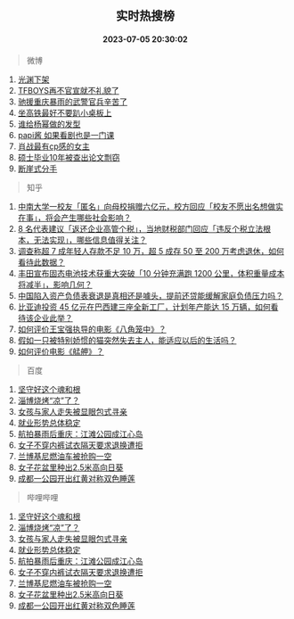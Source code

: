 <div align="center"><h2>实时热搜榜</h2><h4>2023-07-05 20:30:02</h4></div>

> 微博  

1. [光渊下架](https://s.weibo.com/weibo?q=%23%E5%85%89%E6%B8%8A%E4%B8%8B%E6%9E%B6%23&t=31&band_rank=1&Refer=top)<br />
2. [TFBOYS再不官宣就不礼貌了](https://s.weibo.com/weibo?q=%23TFBOYS%E5%86%8D%E4%B8%8D%E5%AE%98%E5%AE%A3%E5%B0%B1%E4%B8%8D%E7%A4%BC%E8%B2%8C%E4%BA%86%23&t=31&band_rank=2&Refer=top)<br />
3. [驰援重庆暴雨的武警官兵辛苦了](https://s.weibo.com/weibo?q=%23%E9%A9%B0%E6%8F%B4%E9%87%8D%E5%BA%86%E6%9A%B4%E9%9B%A8%E7%9A%84%E6%AD%A6%E8%AD%A6%E5%AE%98%E5%85%B5%E8%BE%9B%E8%8B%A6%E4%BA%86%23&t=31&band_rank=3&Refer=top)<br />
4. [坐高铁最好不要趴小桌板上](https://s.weibo.com/weibo?q=%23%E5%9D%90%E9%AB%98%E9%93%81%E6%9C%80%E5%A5%BD%E4%B8%8D%E8%A6%81%E8%B6%B4%E5%B0%8F%E6%A1%8C%E6%9D%BF%E4%B8%8A%23&t=31&band_rank=4&Refer=top)<br />
5. [谁给杨幂做的发型](https://s.weibo.com/weibo?q=%23%E8%B0%81%E7%BB%99%E6%9D%A8%E5%B9%82%E5%81%9A%E7%9A%84%E5%8F%91%E5%9E%8B%23&t=31&band_rank=5&Refer=top)<br />
6. [papi酱 如果看剧也是一门课](https://s.weibo.com/weibo?q=papi%E9%85%B1%20%E5%A6%82%E6%9E%9C%E7%9C%8B%E5%89%A7%E4%B9%9F%E6%98%AF%E4%B8%80%E9%97%A8%E8%AF%BE&t=31&band_rank=6&Refer=top)<br />
7. [肖战最有cp感的女主](https://s.weibo.com/weibo?q=%23%E8%82%96%E6%88%98%E6%9C%80%E6%9C%89cp%E6%84%9F%E7%9A%84%E5%A5%B3%E4%B8%BB%23&t=31&band_rank=7&Refer=top)<br />
8. [硕士毕业10年被查出论文剽窃](https://s.weibo.com/weibo?q=%23%E7%A1%95%E5%A3%AB%E6%AF%95%E4%B8%9A10%E5%B9%B4%E8%A2%AB%E6%9F%A5%E5%87%BA%E8%AE%BA%E6%96%87%E5%89%BD%E7%AA%83%23&t=31&band_rank=8&Refer=top)<br />
9. [断崖式分手](https://s.weibo.com/weibo?q=%E6%96%AD%E5%B4%96%E5%BC%8F%E5%88%86%E6%89%8B&t=31&band_rank=9&Refer=top)<br />

> 知乎  

1. [中南大学一校友「匿名」向母校捐赠六亿元，校方回应「校友不愿出名想做实在事」，将会产生哪些社会影响？](https://www.zhihu.com/question/610238278)<br />
2. [8 名代表建议「返还企业高管个税」，当地财税部门回应「违反个税立法根本，无法实现」，哪些信息值得关注？](https://www.zhihu.com/question/610431175)<br />
3. [调查称超 7 成年轻人存款不足 10 万，超 5 成存 50 至 200 万考虑退休，如何看待此数据？](https://www.zhihu.com/question/610224300)<br />
4. [丰田宣布固态电池技术获重大突破「10 分钟充满跑 1200 公里，体积重量成本将减半」，影响几何？](https://www.zhihu.com/question/610463631)<br />
5. [中国陷入资产负债表衰退是真相还是噱头，提前还贷能缓解家庭负债压力吗？](https://www.zhihu.com/theater/97424)<br />
6. [比亚迪投资 45 亿元在巴西建三座全新工厂，计划年产能达 15 万辆，如何看待该企业此举？](https://www.zhihu.com/question/610472668)<br />
7. [如何评价王宝强执导的电影《八角笼中》？](https://www.zhihu.com/question/603748979)<br />
8. [假如一只被特别娇惯的猫突然失去主人，能适应以后的生活吗？](https://www.zhihu.com/question/609779217)<br />
9. [如何评价电影《艋舺》？](https://www.zhihu.com/question/23229737)<br />

> 百度  

1. [坚守好这个魂和根](https://www.baidu.com/s?wd=%E5%9D%9A%E5%AE%88%E5%A5%BD%E8%BF%99%E4%B8%AA%E9%AD%82%E5%92%8C%E6%A0%B9&sa=fyb_news&rsv_dl=fyb_news)<br />
2. [淄博烧烤“凉”了？](https://www.baidu.com/s?wd=%E6%B7%84%E5%8D%9A%E7%83%A7%E7%83%A4%E2%80%9C%E5%87%89%E2%80%9D%E4%BA%86%EF%BC%9F&sa=fyb_news&rsv_dl=fyb_news)<br />
3. [女孩与家人走失被显眼包式寻亲](https://www.baidu.com/s?wd=%E5%A5%B3%E5%AD%A9%E4%B8%8E%E5%AE%B6%E4%BA%BA%E8%B5%B0%E5%A4%B1%E8%A2%AB%E6%98%BE%E7%9C%BC%E5%8C%85%E5%BC%8F%E5%AF%BB%E4%BA%B2&sa=fyb_news&rsv_dl=fyb_news)<br />
4. [就业形势总体稳定](https://www.baidu.com/s?wd=%E5%B0%B1%E4%B8%9A%E5%BD%A2%E5%8A%BF%E6%80%BB%E4%BD%93%E7%A8%B3%E5%AE%9A&sa=fyb_news&rsv_dl=fyb_news)<br />
5. [航拍暴雨后重庆：江滩公园成江心岛](https://www.baidu.com/s?wd=%E8%88%AA%E6%8B%8D%E6%9A%B4%E9%9B%A8%E5%90%8E%E9%87%8D%E5%BA%86%EF%BC%9A%E6%B1%9F%E6%BB%A9%E5%85%AC%E5%9B%AD%E6%88%90%E6%B1%9F%E5%BF%83%E5%B2%9B&sa=fyb_news&rsv_dl=fyb_news)<br />
6. [女子不穿内裤试衣隔天要求退换遭拒](https://www.baidu.com/s?wd=%E5%A5%B3%E5%AD%90%E4%B8%8D%E7%A9%BF%E5%86%85%E8%A3%A4%E8%AF%95%E8%A1%A3%E9%9A%94%E5%A4%A9%E8%A6%81%E6%B1%82%E9%80%80%E6%8D%A2%E9%81%AD%E6%8B%92&sa=fyb_news&rsv_dl=fyb_news)<br />
7. [兰博基尼燃油车被抢购一空](https://www.baidu.com/s?wd=%E5%85%B0%E5%8D%9A%E5%9F%BA%E5%B0%BC%E7%87%83%E6%B2%B9%E8%BD%A6%E8%A2%AB%E6%8A%A2%E8%B4%AD%E4%B8%80%E7%A9%BA&sa=fyb_news&rsv_dl=fyb_news)<br />
8. [女子花盆里种出2.5米高向日葵](https://www.baidu.com/s?wd=%E5%A5%B3%E5%AD%90%E8%8A%B1%E7%9B%86%E9%87%8C%E7%A7%8D%E5%87%BA2.5%E7%B1%B3%E9%AB%98%E5%90%91%E6%97%A5%E8%91%B5&sa=fyb_news&rsv_dl=fyb_news)<br />
9. [成都一公园开出红黄对称双色睡莲](https://www.baidu.com/s?wd=%E6%88%90%E9%83%BD%E4%B8%80%E5%85%AC%E5%9B%AD%E5%BC%80%E5%87%BA%E7%BA%A2%E9%BB%84%E5%AF%B9%E7%A7%B0%E5%8F%8C%E8%89%B2%E7%9D%A1%E8%8E%B2&sa=fyb_news&rsv_dl=fyb_news)<br />

> 哔哩哔哩  

1. [坚守好这个魂和根](https://www.baidu.com/s?wd=%E5%9D%9A%E5%AE%88%E5%A5%BD%E8%BF%99%E4%B8%AA%E9%AD%82%E5%92%8C%E6%A0%B9&sa=fyb_news&rsv_dl=fyb_news)<br />
2. [淄博烧烤“凉”了？](https://www.baidu.com/s?wd=%E6%B7%84%E5%8D%9A%E7%83%A7%E7%83%A4%E2%80%9C%E5%87%89%E2%80%9D%E4%BA%86%EF%BC%9F&sa=fyb_news&rsv_dl=fyb_news)<br />
3. [女孩与家人走失被显眼包式寻亲](https://www.baidu.com/s?wd=%E5%A5%B3%E5%AD%A9%E4%B8%8E%E5%AE%B6%E4%BA%BA%E8%B5%B0%E5%A4%B1%E8%A2%AB%E6%98%BE%E7%9C%BC%E5%8C%85%E5%BC%8F%E5%AF%BB%E4%BA%B2&sa=fyb_news&rsv_dl=fyb_news)<br />
4. [就业形势总体稳定](https://www.baidu.com/s?wd=%E5%B0%B1%E4%B8%9A%E5%BD%A2%E5%8A%BF%E6%80%BB%E4%BD%93%E7%A8%B3%E5%AE%9A&sa=fyb_news&rsv_dl=fyb_news)<br />
5. [航拍暴雨后重庆：江滩公园成江心岛](https://www.baidu.com/s?wd=%E8%88%AA%E6%8B%8D%E6%9A%B4%E9%9B%A8%E5%90%8E%E9%87%8D%E5%BA%86%EF%BC%9A%E6%B1%9F%E6%BB%A9%E5%85%AC%E5%9B%AD%E6%88%90%E6%B1%9F%E5%BF%83%E5%B2%9B&sa=fyb_news&rsv_dl=fyb_news)<br />
6. [女子不穿内裤试衣隔天要求退换遭拒](https://www.baidu.com/s?wd=%E5%A5%B3%E5%AD%90%E4%B8%8D%E7%A9%BF%E5%86%85%E8%A3%A4%E8%AF%95%E8%A1%A3%E9%9A%94%E5%A4%A9%E8%A6%81%E6%B1%82%E9%80%80%E6%8D%A2%E9%81%AD%E6%8B%92&sa=fyb_news&rsv_dl=fyb_news)<br />
7. [兰博基尼燃油车被抢购一空](https://www.baidu.com/s?wd=%E5%85%B0%E5%8D%9A%E5%9F%BA%E5%B0%BC%E7%87%83%E6%B2%B9%E8%BD%A6%E8%A2%AB%E6%8A%A2%E8%B4%AD%E4%B8%80%E7%A9%BA&sa=fyb_news&rsv_dl=fyb_news)<br />
8. [女子花盆里种出2.5米高向日葵](https://www.baidu.com/s?wd=%E5%A5%B3%E5%AD%90%E8%8A%B1%E7%9B%86%E9%87%8C%E7%A7%8D%E5%87%BA2.5%E7%B1%B3%E9%AB%98%E5%90%91%E6%97%A5%E8%91%B5&sa=fyb_news&rsv_dl=fyb_news)<br />
9. [成都一公园开出红黄对称双色睡莲](https://www.baidu.com/s?wd=%E6%88%90%E9%83%BD%E4%B8%80%E5%85%AC%E5%9B%AD%E5%BC%80%E5%87%BA%E7%BA%A2%E9%BB%84%E5%AF%B9%E7%A7%B0%E5%8F%8C%E8%89%B2%E7%9D%A1%E8%8E%B2&sa=fyb_news&rsv_dl=fyb_news)<br />
